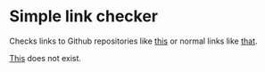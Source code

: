 # Simple link checker

Checks links to Github repositories
like [this](https://github.com/mre/idiomatic-rust)
or normal links like [that](https://endler.dev).

[This](https://endler.dev/abcd) does not exist.

